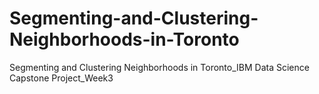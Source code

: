 # Segmenting-and-Clustering-Neighborhoods-in-Toronto
Segmenting and Clustering Neighborhoods in Toronto_IBM Data Science Capstone Project_Week3
